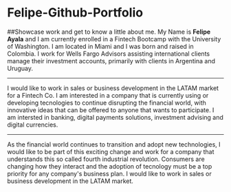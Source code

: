 # Felipe-Github-Portfolio
##Showcase work and get to know a little about me.
My Name is **Felipe Ayala** and I am currently enrolled in a Fintech Bootcamp with the University of Washington. I am located in Miami and I was born and raised in Colombia. I work for Wells Fargo Advisors assisting international clients manage their investment accounts, primarily with clients in Argentina and Uruguay.

---
 I would like to work in sales or business development in the LATAM market for a Fintech Co. I am interested in a company that is currently using or developing tecnologies to continue disrupting the financial world, with innovative ideas that can be offered to anyone that wants to participate. I am intersted in banking, digital payments solutions, investment advising and digital currencies. 

---
As the financial world continues to transition and adopt new technologies, I would like to be part of this exciting change and work for a company that understands this so called fourth industrial revolution. Consumers are changing how they interact and the adoption of tecnology must be a top priority for any company's business plan. I would like to work in sales or business development in the LATAM market.






